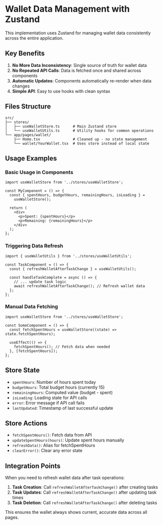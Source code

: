 # Wallet Data Management with Zustand

This implementation uses Zustand for managing wallet data consistently across the entire application.

## Key Benefits

1. **No More Data Inconsistency**: Single source of truth for wallet data
2. **No Repeated API Calls**: Data is fetched once and shared across components
3. **Automatic Updates**: Components automatically re-render when data changes
4. **Simple API**: Easy to use hooks with clean syntax

## Files Structure

```
src/
├── stores/
│   ├── useWalletStore.ts      # Main Zustand store
│   └── useWalletUtils.ts      # Utility hooks for common operations
└── app/pages/wallet/
    ├── Home.tsx               # Cleaned up - no state management
    └── wallet/YourWallet.tsx  # Uses store instead of local state
```

## Usage Examples

### Basic Usage in Components

```tsx
import useWalletStore from '../stores/useWalletStore';

const MyComponent = () => {
  const { spentHours, budgetHours, remainingHours, isLoading } =
    useWalletStore();

  return (
    <div>
      <p>Spent: {spentHours}</p>
      <p>Remaining: {remainingHours}</p>
    </div>
  );
};
```

### Triggering Data Refresh

```tsx
import { useWalletUtils } from '../stores/useWalletUtils';

const TaskComponent = () => {
  const { refreshWalletAfterTaskChange } = useWalletUtils();

  const handleTaskComplete = async () => {
    // ... update task logic
    await refreshWalletAfterTaskChange(); // Refresh wallet data
  };
};
```

### Manual Data Fetching

```tsx
import useWalletStore from '../stores/useWalletStore';

const SomeComponent = () => {
  const fetchSpentHours = useWalletStore((state) => state.fetchSpentHours);

  useEffect(() => {
    fetchSpentHours(); // Fetch data when needed
  }, [fetchSpentHours]);
};
```

## Store State

- `spentHours`: Number of hours spent today
- `budgetHours`: Total budget hours (currently 15)
- `remainingHours`: Computed value (budget - spent)
- `isLoading`: Loading state for API calls
- `error`: Error message if API call fails
- `lastUpdated`: Timestamp of last successful update

## Store Actions

- `fetchSpentHours()`: Fetch data from API
- `updateSpentHours(hours)`: Update spent hours manually
- `refreshData()`: Alias for fetchSpentHours
- `clearError()`: Clear any error state

## Integration Points

When you need to refresh wallet data after task operations:

1. **Task Creation**: Call `refreshWalletAfterTaskChange()` after creating tasks
2. **Task Updates**: Call `refreshWalletAfterTaskChange()` after updating task times
3. **Task Deletion**: Call `refreshWalletAfterTaskChange()` after deleting tasks

This ensures the wallet always shows current, accurate data across all pages.
